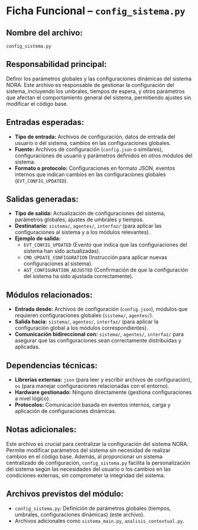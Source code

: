 # Ficha Funcional – `config_sistema.py`

## Nombre del archivo:
`config_sistema.py`

## Responsabilidad principal:
Definir los parámetros globales y las configuraciones dinámicas del sistema NORA. Este archivo es responsable de gestionar la configuración del sistema, incluyendo los umbrales, tiempos de espera, y otros parámetros que afectan el comportamiento general del sistema, permitiendo ajustes sin modificar el código base.

## Entradas esperadas:
- **Tipo de entrada:** Archivos de configuración, datos de entrada del usuario o del sistema, cambios en las configuraciones globales.
- **Fuente:** Archivos de configuración (`config.json` o similares), configuraciones de usuario y parámetros definidos en otros módulos del sistema.
- **Formato o protocolo:** Configuraciones en formato JSON, eventos internos que indican cambios en las configuraciones globales (`EVT_CONFIG_UPDATED`).

## Salidas generadas:
- **Tipo de salida:** Actualización de configuraciones del sistema, parámetros globales, ajustes de umbrales y tiempos.
- **Destinatario:** `sistema/`, `agentes/`, `interfaz/` (para aplicar las configuraciones al sistema y a los módulos relevantes).
- **Ejemplo de salida:**
  - `EVT_CONFIG_UPDATED` (Evento que indica que las configuraciones del sistema han sido actualizadas).
  - `CMD_UPDATE_CONFIGURATION` (Instrucción para aplicar nuevas configuraciones al sistema).
  - `AGT_CONFIGURATION_ADJUSTED` (Confirmación de que la configuración del sistema ha sido ajustada correctamente).

## Módulos relacionados:
- **Entrada desde:** Archivos de configuración (`config.json`), módulos que requieren configuraciones globales (`sistema/`, `agentes/`).
- **Salida hacia:** `sistema/`, `agentes/`, `interfaz/` (para aplicar la configuración global a los módulos correspondientes).
- **Comunicación bidireccional con:** `sistema/`, `agentes/`, `interfaz/` para asegurar que las configuraciones sean correctamente distribuidas y aplicadas.

## Dependencias técnicas:
- **Librerías externas:** `json` (para leer y escribir archivos de configuración), `os` (para manejar configuraciones relacionadas con el entorno).
- **Hardware gestionado:** Ninguno directamente (gestiona configuraciones a nivel lógico).
- **Protocolos:** Comunicación basada en eventos internos, carga y aplicación de configuraciones dinámicas.

## Notas adicionales:
Este archivo es crucial para centralizar la configuración del sistema NORA. Permite modificar parámetros del sistema sin necesidad de realizar cambios en el código base. Además, al proporcionar un sistema centralizado de configuración, `config_sistema.py` facilita la personalización del sistema según las necesidades del usuario o los cambios en las condiciones externas, sin comprometer la integridad del sistema.

## Archivos previstos del módulo:
- `config_sistema.py`: Definición de parámetros globales (tiempos, umbrales, configuraciones dinámicas) (este archivo).
- Archivos adicionales como `sistema_main.py`, `analisis_contextual.py`.
